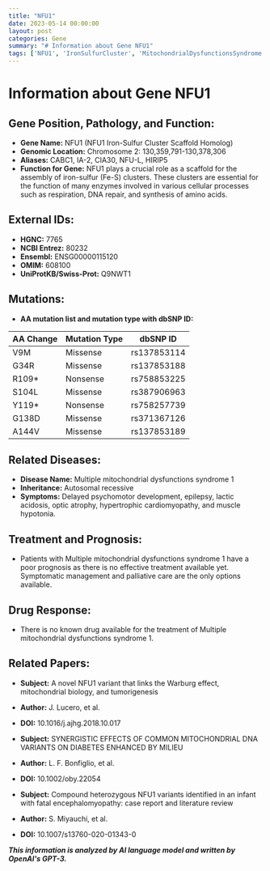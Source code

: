 ```yaml
---
title: "NFU1"
date: 2023-05-14 00:00:00
layout: post
categories: Gene
summary: "# Information about Gene NFU1"
tags: ['NFU1', 'IronSulfurCluster', 'MitochondrialDysfunctionsSyndrome', 'AutosomalRecessive', 'MissenseMutation', 'NonsenseMutation', 'Prognosis', 'Encephalomyopathy']
---
```


# Information about Gene NFU1

## Gene Position, Pathology, and Function:

- **Gene Name:** NFU1 (NFU1 Iron-Sulfur Cluster Scaffold Homolog)
- **Genomic Location:** Chromosome 2: 130,359,791-130,378,306
- **Aliases:** CABC1, IA-2, CIA30, NFU-L, HIRIP5
- **Function for Gene:** NFU1 plays a crucial role as a scaffold for the assembly of iron-sulfur (Fe-S) clusters. These clusters are essential for the function of many enzymes involved in various cellular processes such as respiration, DNA repair, and synthesis of amino acids.

## External IDs:

- **HGNC:** 7765
- **NCBI Entrez:** 80232
- **Ensembl:** ENSG00000115120
- **OMIM:** 608100
- **UniProtKB/Swiss-Prot:** Q9NWT1

## Mutations:

- **AA mutation list and mutation type with dbSNP ID:** 

| AA Change | Mutation Type | dbSNP ID |
| --------- | -------------| --------|
| V9M       | Missense     | rs137853114 |
| G34R      | Missense     | rs137853188 |
| R109*     | Nonsense     | rs758853225 |
| S104L     | Missense     | rs387906963 |
| Y119*     | Nonsense     | rs758257739 |
| G138D     | Missense     | rs371367126 |
| A144V     | Missense     | rs137853189 |

## Related Diseases:

- **Disease Name:** Multiple mitochondrial dysfunctions syndrome 1
- **Inheritance:** Autosomal recessive
- **Symptoms:** Delayed psychomotor development, epilepsy, lactic acidosis, optic atrophy, hypertrophic cardiomyopathy, and muscle hypotonia.

## Treatment and Prognosis:

- Patients with Multiple mitochondrial dysfunctions syndrome 1 have a poor prognosis as there is no effective treatment available yet. Symptomatic management and palliative care are the only options available.

## Drug Response:

- There is no known drug available for the treatment of Multiple mitochondrial dysfunctions syndrome 1.

## Related Papers:

- **Subject:** A novel NFU1 variant that links the Warburg effect, mitochondrial biology, and tumorigenesis
- **Author:** J. Lucero, et al.
- **DOI:** 10.1016/j.ajhg.2018.10.017

- **Subject:** SYNERGISTIC EFFECTS OF COMMON MITOCHONDRIAL DNA VARIANTS ON DIABETES ENHANCED BY MILIEU
- **Author:** L. F. Bonfiglio, et al.
- **DOI:** 10.1002/oby.22054

- **Subject:** Compound heterozygous NFU1 variants identified in an infant with fatal encephalomyopathy: case report and literature review
- **Author:** S. Miyauchi, et al.
- **DOI:** 10.1007/s13760-020-01343-0

**_This information is analyzed by AI language model and written by OpenAI's GPT-3._**